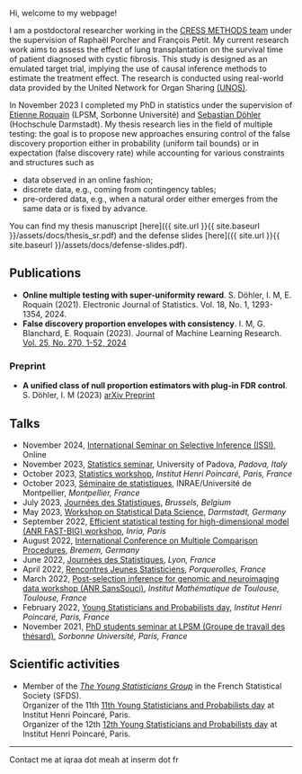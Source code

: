 Hi, welcome to my webpage!

I am a postdoctoral researcher working in the [CRESS METHODS team](https://cress-umr1153.fr/fr/teams/methods/) under the supervision of Raphaël Porcher and François Petit. My current research work aims to assess the effect of lung transplantation on the survival time of patient diagnosed with cystic fibrosis. This study is designed as an emulated target trial, implying the use of causal inference methods to estimate the treatment effect. The research is conducted using real-world data provided by the United Network for Organ Sharing [(UNOS)](https://unos.org/policy/lung/).

In November 2023 I completed my PhD in statistics under the supervision of [Etienne Roquain](https://etienneroquain-81.webself.net/) (LPSM, Sorbonne Université) and [Sebastian Döhler](https://fbmn.h-da.de/doehler-sebastian) (Hochschule Darmstadt). My thesis research lies in the field of multiple testing: the goal is to propose new approaches ensuring control of the false discovery proportion either in probability (uniform tail bounds) or in expectation (false discovery rate) while accounting for various constraints and structures such as
* data observed in an online fashion;
* discrete data, e.g., coming from contingency tables;
* pre-ordered data, e.g., when a natural order either emerges from the same data or is fixed by advance.

You can find my thesis manuscript [here]({{ site.url }}{{ site.baseurl }}/assets/docs/thesis_sr.pdf) and the defense slides [here]({{ site.url }}{{ site.baseurl }}/assets/docs/defense-slides.pdf).

## Publications
* __Online multiple testing with super-uniformity reward__. S. Döhler, I. M, E. Roquain  (2021). Electronic Journal of Statistics. Vol. 18, No. 1, 1293-1354, 2024.
* __False discovery proportion envelopes with consistency__. I. M, G. Blanchard, E. Roquain (2023). Journal of Machine Learning Research. [Vol. 25, No. 270, 1-52, 2024](https://www.jmlr.org/papers/v25/23-1025.html)
  
### Preprint
* __A unified class of null proportion estimators with plug-in FDR control__. S. Döhler, I. M (2023) [arXiv Preprint](https://arxiv.org/abs/2307.13557)

## Talks
* November 2024, [International Seminar on Selective Inference (ISSI)](https://www.selectiveinferenceseminar.com/), Online 
* November 2023, [Statistics seminar](https://stat.unipd.it/ricerca/academic-year-20232024), University of Padova, *Padova, Italy*
* October 2023, [Statistics workshop](https://project.inria.fr/fastbig/stats-workshop-october-19th-2023/), *Institut Henri Poincaré, Paris, France*
* October 2023, [Séminaire de statistiques](https://imag.umontpellier.fr/?page_id=526&idseance=5320), INRAE/Université de Montpellier, *Montpellier, France*
* July 2023, [Journées des Statistiques](https://jds2023.sciencesconf.org/), *Brussels, Belgium*
* May 2023, [Workshop on Statistical Data Science](https://fbmn.h-da.de/dis/en/wsds), *Darmstadt, Germany*
* September 2022, [Efficient statistical testing for high-dimensional model (ANR FAST-BIG) workshop](https://project.inria.fr/fastbig/workshop-fast-big-30-septembre-2022/), *Inria, Paris*
* August 2022, [International Conference on Multiple Comparison Procedures](https://www.mcp-conference.org/), *Bremem, Germany*
* June 2022, [Journées des Statistiques](https://jds22.sciencesconf.org/), *Lyon, France*
* April 2022, [Rencontres Jeunes Statisticiens](https://rjs2022.sciencesconf.org/), *Porquerolles, France*
* March 2022, [Post-selection inference for genomic and neuroimaging data workshop (ANR SansSouci)](https://www.math.univ-toulouse.fr/~pneuvial/sanssouci.html), *Institut Mathématique de Toulouse, Toulouse, France*
* February 2022, [Young Statisticians and Probabilists day](https://www.sfds.asso.fr/fr/jeunes_statisticiens/manifestations/journees_ysp/563-archive_ysp/), *Institut Henri Poincaré, Paris, France*
* November 2021, [PhD students seminar at LPSM (Groupe de travail des thésard)](https://www.lpsm.paris/seminaires/gtt/index), *Sorbonne Université, Paris, France*

## Scientific activities
* Member of the *[The Young Statisticians Group](https://www.sfds.asso.fr/fr/jeunes_statisticiens/468-les_jeunes_statisticiens/)* in the French Statistical Society (SFDS).\
Organizer of the 11th [11th Young Statisticians and Probabilists day](https://www.sfds.asso.fr/fr/jeunes_statisticiens/manifestations/journees_ysp/563-archive_ysp/) at Institut Henri Poincaré, Paris.\
Organizer of the 12th [12th Young Statisticians and Probabilists day](https://www.sfds.asso.fr/fr/jeunes_statisticiens/manifestations/journees_ysp/564-accueil_ysp/) at Institut Henri Poincaré, Paris.

---
Contact me at iqraa dot meah at inserm dot fr
